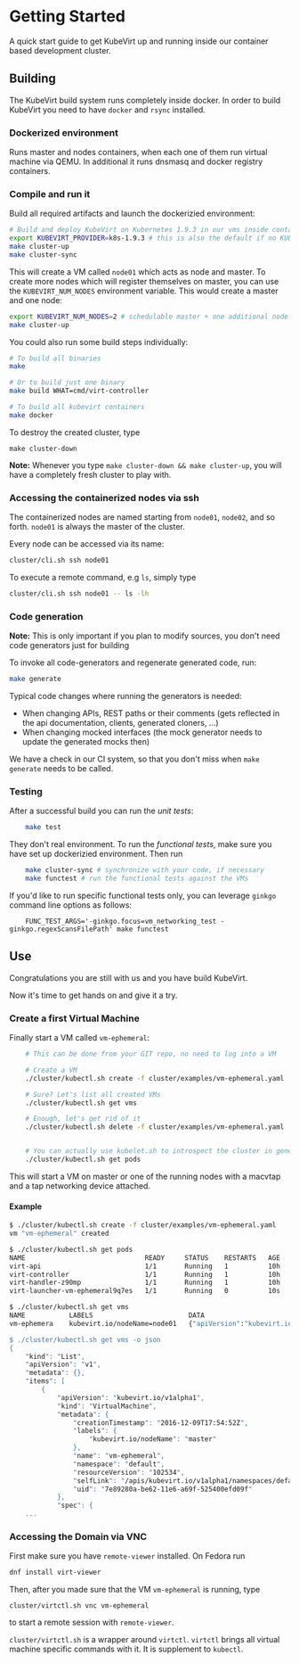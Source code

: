 # Getting Started

A quick start guide to get KubeVirt up and running inside our container based
development cluster.

## Building

The KubeVirt build system runs completely inside docker. In order to build
KubeVirt you need to have `docker` and `rsync` installed.

### Dockerized environment

Runs master and nodes containers, when each one of them run virtual machine via QEMU.
In additional it runs dnsmasq and docker registry containers.

### Compile and run it

Build all required artifacts and launch the
dockerizied environment:

```bash
# Build and deploy KubeVirt on Kubernetes 1.9.3 in our vms inside containers
export KUBEVIRT_PROVIDER=k8s-1.9.3 # this is also the default if no KUBEVIRT_PROVIDER is set
make cluster-up
make cluster-sync
```

This will create a VM called `node01` which acts as node and master. To create
more nodes which will register themselves on master, you can use the
`KUBEVIRT_NUM_NODES` environment variable. This would create a master and one
node:

```bash
export KUBEVIRT_NUM_NODES=2 # schedulable master + one additional node
make cluster-up
```

You could also run some build steps individually:

```bash
# To build all binaries
make

# Or to build just one binary
make build WHAT=cmd/virt-controller

# To build all kubevirt containers
make docker
```

To destroy the created cluster, type

```
make cluster-down
```

**Note:** Whenever you type `make cluster-down && make cluster-up`, you will
have a completely fresh cluster to play with.

### Accessing the containerized nodes via ssh

The containerized nodes are named starting from `node01`, `node02`, and so
forth. `node01` is always the master of the cluster.

Every node can be accessed via its name:

```bash
cluster/cli.sh ssh node01
```

To execute a remote command, e.g `ls`, simply type

```bash
cluster/cli.sh ssh node01 -- ls -lh
```

### Code generation

**Note:** This is only important if you plan to modify sources, you don't need
code generators just for building

To invoke all code-generators and regenerate generated code, run:

```bash
make generate
```

Typical code changes where running the generators is needed:

 * When changing APIs, REST paths or their comments (gets reflected in the api documentation, clients, generated cloners, ...)
 * When changing mocked interfaces (the mock generator needs to update the generated mocks then)

 We have a check in our CI system, so that you don't miss when `make generate` needs to be called.

### Testing

After a successful build you can run the *unit tests*:

```bash
    make test
```

They don't real environment. To run the *functional tests*, make sure you have set
up dockerizied environment. Then run

```bash
    make cluster-sync # synchronize with your code, if necessary
    make functest # run the functional tests against the VMs
```

If you'd like to run specific functional tests only, you can leverage `ginkgo`
command line options as follows:

```
    FUNC_TEST_ARGS='-ginkgo.focus=vm_networking_test -ginkgo.regexScansFilePath' make functest
```

## Use

Congratulations you are still with us and you have build KubeVirt.

Now it's time to get hands on and give it a try.

### Create a first Virtual Machine

Finally start a VM called `vm-ephemeral`:

```bash
    # This can be done from your GIT repo, no need to log into a VM

    # Create a VM
    ./cluster/kubectl.sh create -f cluster/examples/vm-ephemeral.yaml

    # Sure? Let's list all created VMs
    ./cluster/kubectl.sh get vms

    # Enough, let's get rid of it
    ./cluster/kubectl.sh delete -f cluster/examples/vm-ephemeral.yaml


    # You can actually use kubelet.sh to introspect the cluster in general
    ./cluster/kubectl.sh get pods
```

This will start a VM on master or one of the running nodes with a macvtap and a
tap networking device attached.

#### Example

```bash
$ ./cluster/kubectl.sh create -f cluster/examples/vm-ephemeral.yaml
vm "vm-ephemeral" created

$ ./cluster/kubectl.sh get pods
NAME                              READY     STATUS    RESTARTS   AGE
virt-api                          1/1       Running   1          10h
virt-controller                   1/1       Running   1          10h
virt-handler-z90mp                1/1       Running   1          10h
virt-launcher-vm-ephemeral9q7es   1/1       Running   0          10s

$ ./cluster/kubectl.sh get vms
NAME           LABELS                        DATA
vm-ephemera    kubevirt.io/nodeName=node01   {"apiVersion":"kubevirt.io/v1alpha1","kind":"VM","...

$ ./cluster/kubectl.sh get vms -o json
{
    "kind": "List",
    "apiVersion": "v1",
    "metadata": {},
    "items": [
        {
            "apiVersion": "kubevirt.io/v1alpha1",
            "kind": "VirtualMachine",
            "metadata": {
                "creationTimestamp": "2016-12-09T17:54:52Z",
                "labels": {
                    "kubevirt.io/nodeName": "master"
                },
                "name": "vm-ephemeral",
                "namespace": "default",
                "resourceVersion": "102534",
                "selfLink": "/apis/kubevirt.io/v1alpha1/namespaces/default/virtualmachines/testvm",
                "uid": "7e89280a-be62-11e6-a69f-525400efd09f"
            },
            "spec": {
    ...
```

### Accessing the Domain via VNC

First make sure you have `remote-viewer` installed. On Fedora run

```bash
dnf install virt-viewer
```

Then, after you made sure that the VM `vm-ephemeral` is running, type

```
cluster/virtctl.sh vnc vm-ephemeral
```

to start a remote session with `remote-viewer`.

`cluster/virtctl.sh` is a wrapper around `virtctl`. `virtctl` brings all
virtual machine specific commands with it. It is supplement to `kubectl`.
